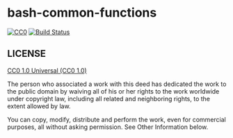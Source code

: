# bash-common-functions

<a rel="license" href="http://creativecommons.org/licenses/by/4.0/"><img alt="CC0" style="border-width:0" src="https://i.creativecommons.org/l/by/4.0/88x31.png" /></a>
[![Build Status](https://travis-ci.org/MaxMEllon/bash-common-functions.svg?branch=master)](https://travis-ci.org/MaxMEllon/bash-common-functions)

LICENSE
---

[CC0 1.0 Universal (CC0 1.0)](https://creativecommons.org/publicdomain/zero/1.0/deed.en)

The person who associated a work with this deed has dedicated the work to the public domain by waiving all of his or her rights to the work worldwide under copyright law, including all related and neighboring rights, to the extent allowed by law.

You can copy, modify, distribute and perform the work, even for commercial purposes, all without asking permission. See Other Information below.
